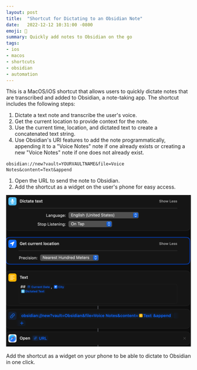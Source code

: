 ```yaml
---
layout: post
title:  "Shortcut for Dictating to an Obsidian Note"
date:   2022-12-12 10:31:00 -0800
emoji: 🛒
summary: Quickly add notes to Obsidian on the go
tags:
- ios
- macos
- shortcuts
- obsidian
- automation
---
```


This is a MacOS/iOS shortcut that allows users to quickly dictate notes that are transcribed and added to Obsidian, a note-taking app. The shortcut includes the following steps:

1. Dictate a text note and transcribe the user's voice.
1. Get the current location to provide context for the note.
1. Use the current time, location, and dictated text to create a concatenated text string.
1. Use Obsidian's URI features to add the note programmatically, appending it to a "Voice Notes" note if one already exists or creating a new "Voice Notes" note if one does not already exist.
```
obsidian://new?vault=YOURVAULTNAME&file=Voice Notes&content=Text&append
```
1. Open the URL to send the note to Obsidian.
1. Add the shortcut as a widget on the user's phone for easy access.


![](/assets/img/screenshots/voice-to-obsidian.png)

Add the shortcut as a widget on your phone to be able to dictate to Obsidian in one click.